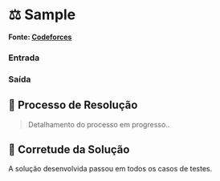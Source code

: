 # ⚖️ Sample

**Fonte: [Codeforces]()**



### Entrada


### Saída


## 🧩 Processo de Resolução

> Detalhamento do processo em progresso..

## 📝 Corretude da Solução
A solução desenvolvida passou em todos os casos de testes.

